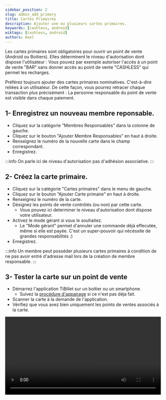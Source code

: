 ```yaml
---
sidebar_position: 2
slug: admin_add_primary
title: Cartes Primaires
description: Ajouter une ou plusieurs cartes primaires.
keywords: [cashless, android]
wiktags: [cashless, android]
authors: Axel
---
```


Les cartes primaires sont obligatoires pour ouvrir un point de vente (Android ou Boitiers). Elles déterminent le niveau
d'autorisation dont dispose l'utilisateur : Vous pouvez par exemple autoriser l'accès
à un point de vente "BAR" sans donner accès au point de vente "CASHLESS" qui permet les recharges.

Préférez toujours ajouter des cartes primaires nominatives. C'est-à-dire reliées à un utilisateur. De cette façon, vous
pourrez retracer chaque transaction plus précisément : La personne responsable du point de vente est visible dans chaque
paiement.

## 1- Enregistrez un nouveau membre reponsable.

- Cliquez sur la catégorie "Membres Responsables" dans la colonne de gauche.
- Cliquez sur le bouton "Ajouter Membre Responsables" en haut à droite.
- Renseignez le numéro de la nouvelle carte dans le champ correspondant.
- Enregistrez.

:::info
On parle ici de niveau d'autorisation pas d'adhésion associative. :::

## 2- Créez la carte primaire.

- Cliquez sur la catégorie "Cartes primaires" dans le menu de gauche.
- Cliquez sur le bouton "Ajouter Carte primaire" en haut à droite.
- Renseignez le numéro de la carte.
- Désignez les points de vente contrôlés (ou non) par cette carte.
    - Vous pouvez ici determiner le niveau d'autorisation dont dispose votre utilisateur.
- Activez le mode gérant si vous le souhaitez.
    - Le "Mode gérant" permet d'annuler une commande déjà effecutée, même si elle est payée. C'est un super-pouvoir qui
      nécéssite de grandes responsabilités :)
- Enregistrez.

:::info
Un membre peut posséder plusieurs cartes primaires à condition de ne pas avoir entré d'adresse mail lors de la création de membre responsable. :::

## 3- Tester la carte sur un point de vente

- Démarrez l'application TiBillet sur un boitier ou un smartphone.
    - Suivez la [procédure d'appairage](/docs/Utilisateur/Cashless/android) si ce n'est pas déja fait.
- Scanner la carte à la demande de l'application.
- Vérifiez que vous avez bien uniquement les points de ventes associés à la carte.

<video width="100%" controls src="/img/CartePrimaire.mp4"></video>

